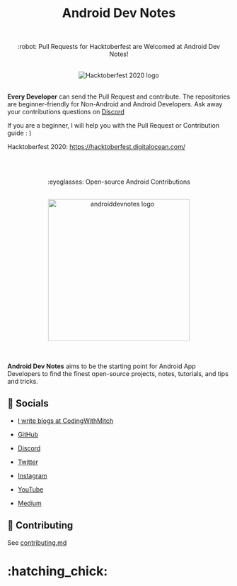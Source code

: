 <h1 align="center">Android Dev Notes</h1>

</br>

<p align="center">
:robot: Pull Requests for Hacktoberfest are Welcomed at Android Dev Notes!
</p>

<br>

<div align="center">
	<img src="https://raw.githubusercontent.com/androiddevnotes/androiddevnotes/master/assets/hacktoberfest2020.jpg" alt="Hacktoberfest 2020 logo"></img>   
</div>

<br>

**Every Developer** can send the Pull Request and contribute. The repositories are beginner-friendly for Non-Android and Android Developers. Ask away your contributions questions on [Discord](https://discord.gg/vBnEhuC)

If you are a beginner, I will help you with the Pull Request or Contribution guide : )

Hacktoberfest 2020: https://hacktoberfest.digitalocean.com/

<br>

<br>

<p align="center">
:eyeglasses: Open-source Android Contributions
</p>

<br>

<div align="center">
	<img width="320px" src="https://raw.githubusercontent.com/androiddevnotes/androiddevnotes/master/assets/androiddevnotes.png" alt="androiddevnotes logo"></img>   
</div>

<br>

<br>

**Android Dev Notes** aims to be the starting point for Android App Developers to find the finest open-source projects, notes, tutorials, and tips and tricks.

## :santa: Socials

- [I write blogs at CodingWithMitch](http://codingwithmitch.com/blog/)

- [GitHub](https://github.com/androiddevnotes)

- [Discord](https://discord.gg/vBnEhuC)

- [Twitter](https://twitter.com/androiddevnotes)

- [Instagram](https://www.instagram.com/androiddevnotes)

- [YouTube](https://www.youtube.com/channel/UCQATLaT0xKkSm-KKVQzpu0Q)

- [Medium](https://medium.com/@androiddevnotes)

## :memo: Contributing

See [contributing.md](https://github.com/androiddevnotes/androiddevnotes/blob/master/contributing.md)

<h1>:hatching_chick:</h1>